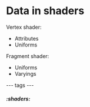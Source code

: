 # Data in shaders

Vertex shader:
- Attributes
- Uniforms

Fragment shader:
- Uniforms
- Varyings


--- tags ---
##### :shaders:


